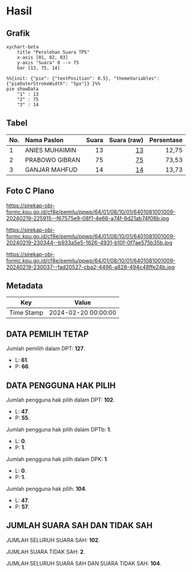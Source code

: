 # Hasil

## Grafik

```mermaid
xychart-beta
    title "Perolehan Suara TPS"
    x-axis [01, 02, 03]
    y-axis "Suara" 0 --> 75
    bar [13, 75, 14]
```

```mermaid
%%{init: {"pie": {"textPosition": 0.5}, "themeVariables": {"pieOuterStrokeWidth": "5px"}} }%%
pie showData
    "1" : 13
    "2" : 75
    "3" : 14
```

## Tabel

| No. | Nama Paslon    | Suara | Suara (raw) | Persentase |
|:--- |:-------------- | -----:| -----------:| ----------:|
| 1   | ANIES MUHAIMIN | 13    | [13][p-1]   | 12,75      |
| 2   | PRABOWO GIBRAN | 75    | [75][p-2]   | 73,53      |
| 3   | GANJAR MAHFUD  | 14    | [14][p-3]   | 13,73      |


[p-1]: https://github.com/gigit-pemilu/pemilu-2024-64-kalimantan-timur/blob/main/pilpres/hitung-suara/sub/64-kalimantan-timur/sub/01-paser/sub/08-long-kali/sub/1001-long-kali/sub/009-tps/sub/paslon-1.txt
[p-2]: https://github.com/gigit-pemilu/pemilu-2024-64-kalimantan-timur/blob/main/pilpres/hitung-suara/sub/64-kalimantan-timur/sub/01-paser/sub/08-long-kali/sub/1001-long-kali/sub/009-tps/sub/paslon-2.txt
[p-3]: https://github.com/gigit-pemilu/pemilu-2024-64-kalimantan-timur/blob/main/pilpres/hitung-suara/sub/64-kalimantan-timur/sub/01-paser/sub/08-long-kali/sub/1001-long-kali/sub/009-tps/sub/paslon-3.txt

## Foto C Plano

https://sirekap-obj-formc.kpu.go.id/cf8e/pemilu/ppwp/64/01/08/10/01/6401081001009-20240219-225915--f67575e9-08f1-4e66-a74f-8d21ab74f08b.jpg

https://sirekap-obj-formc.kpu.go.id/cf8e/pemilu/ppwp/64/01/08/10/01/6401081001009-20240219-230344--b933a5e5-1626-4931-b10f-0f7ae575b35b.jpg

https://sirekap-obj-formc.kpu.go.id/cf8e/pemilu/ppwp/64/01/08/10/01/6401081001009-20240219-230037--fad20527-cba2-4496-a828-494c48ffe24b.jpg


## Metadata

| Key        | Value               |
| ---------- | ------------------- |
| Time Stamp | 2024-02-20 00:00:00 |


## DATA PEMILIH TETAP

Jumlah pemilih dalam DPT: **127**.
 * L: **61**.
 * P: **66**.

## DATA PENGGUNA HAK PILIH

Jumlah pengguna hak pilih dalam DPT: **102**.
 * L: **47**.
 * P: **55**.

Jumlah pengguna hak pilih dalam DPTb: **1**.
 * L: **0**.
 * P: **1**.

Jumlah pengguna hak pilih dalam DPK: **1**.
 * L: **0**.
 * P: **1**.

Jumlah pengguna hak pilih: **104**.
 * L: **47**.
 * P: **57**.

## JUMLAH SUARA SAH DAN TIDAK SAH

JUMLAH SELURUH SUARA SAH: **102**.

JUMLAH SUARA TIDAK SAH: **2**.

JUMLAH SELURUH SUARA SAH DAN SUARA TIDAK SAH: **104**.


